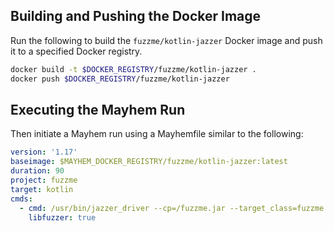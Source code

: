 ## Building and Pushing the Docker Image

Run the following to build the `fuzzme/kotlin-jazzer` Docker image and push it to a specified Docker registry.

```sh
docker build -t $DOCKER_REGISTRY/fuzzme/kotlin-jazzer .
docker push $DOCKER_REGISTRY/fuzzme/kotlin-jazzer
```

## Executing the Mayhem Run

Then initiate a Mayhem run using a Mayhemfile similar to the following:

```yaml
version: '1.17'
baseimage: $MAYHEM_DOCKER_REGISTRY/fuzzme/kotlin-jazzer:latest
duration: 90
project: fuzzme
target: kotlin
cmds:
  - cmd: /usr/bin/jazzer_driver --cp=/fuzzme.jar --target_class=fuzzme.FuzzmeKt
    libfuzzer: true
```
